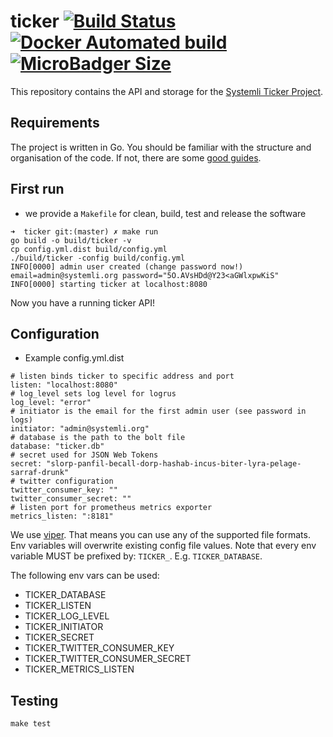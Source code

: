 # ticker [![Build Status](https://travis-ci.com/systemli/ticker.svg?branch=master)](https://travis-ci.com/systemli/ticker) [![Docker Automated build](https://img.shields.io/docker/automated/systemli/ticker.svg)](https://hub.docker.com/r/systemli/ticker/) [![MicroBadger Size](https://img.shields.io/microbadger/image-size/systemli/ticker.svg)](https://hub.docker.com/r/systemli/ticker/)

This repository contains the API and storage for the [Systemli Ticker Project](https://www.systemli.org/en/service/ticker.html).

## Requirements

The project is written in Go. You should be familiar with the structure and organisation of the code. If not, there are some [good guides](https://golang.org/doc/code.html).

## First run 

  * we provide a `Makefile` for clean, build, test and release the software

```
➜  ticker git:(master) ✗ make run
go build -o build/ticker -v
cp config.yml.dist build/config.yml
./build/ticker -config build/config.yml
INFO[0000] admin user created (change password now!)     email=admin@systemli.org password="5O.AVsHDd@Y23<aGWlxpwKiS"
INFO[0000] starting ticker at localhost:8080
```

Now you have a running ticker API!

## Configuration

  * Example config.yml.dist

```
# listen binds ticker to specific address and port
listen: "localhost:8080"
# log_level sets log level for logrus
log_level: "error"
# initiator is the email for the first admin user (see password in logs)
initiator: "admin@systemli.org"
# database is the path to the bolt file
database: "ticker.db"
# secret used for JSON Web Tokens
secret: "slorp-panfil-becall-dorp-hashab-incus-biter-lyra-pelage-sarraf-drunk"
# twitter configuration
twitter_consumer_key: ""
twitter_consumer_secret: ""
# listen port for prometheus metrics exporter
metrics_listen: ":8181"
```

We use [viper](https://github.com/spf13/viper). That means you can use any of the supported
file formats. Env variables will overwrite existing config file values.
Note that every env variable MUST be prefixed by: `TICKER_`. E.g. `TICKER_DATABASE`.

The following env vars can be used: 
* TICKER_DATABASE
* TICKER_LISTEN
* TICKER_LOG_LEVEL
* TICKER_INITIATOR
* TICKER_SECRET
* TICKER_TWITTER_CONSUMER_KEY
* TICKER_TWITTER_CONSUMER_SECRET
* TICKER_METRICS_LISTEN

## Testing

```
make test
```

